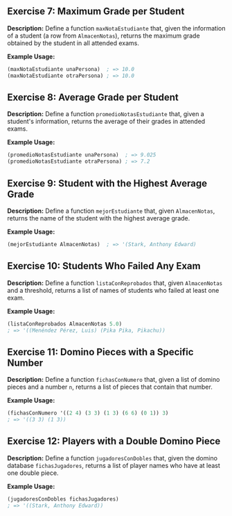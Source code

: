 
## Exercise 7: Maximum Grade per Student

**Description:**
Define a function `maxNotaEstudiante` that, given the information of a student (a row from `AlmacenNotas`), returns the maximum grade obtained by the student in all attended exams.

**Example Usage:**
```scheme
(maxNotaEstudiante unaPersona)  ; => 10.0
(maxNotaEstudiante otraPersona) ; => 10.0
```

## Exercise 8: Average Grade per Student

**Description:**
Define a function `promedioNotasEstudiante` that, given a student's information, returns the average of their grades in attended exams.

**Example Usage:**
```scheme
(promedioNotasEstudiante unaPersona)  ; => 9.025
(promedioNotasEstudiante otraPersona) ; => 7.2
```

## Exercise 9: Student with the Highest Average Grade

**Description:**
Define a function `mejorEstudiante` that, given `AlmacenNotas`, returns the name of the student with the highest average grade.

**Example Usage:**
```scheme
(mejorEstudiante AlmacenNotas)  ; => '(Stark, Anthony Edward)
```

## Exercise 10: Students Who Failed Any Exam

**Description:**
Define a function `listaConReprobados` that, given `AlmacenNotas` and a threshold, returns a list of names of students who failed at least one exam.

**Example Usage:**
```scheme
(listaConReprobados AlmacenNotas 5.0)  
; => '((Menéndez Pérez, Luis) (Pika Pika, Pikachu))
```

## Exercise 11: Domino Pieces with a Specific Number

**Description:**
Define a function `fichasConNumero` that, given a list of domino pieces and a number `n`, returns a list of pieces that contain that number.

**Example Usage:**
```scheme
(fichasConNumero '((2 4) (3 3) (1 3) (6 6) (0 1)) 3)  
; => '((3 3) (1 3))
```

## Exercise 12: Players with a Double Domino Piece

**Description:**
Define a function `jugadoresConDobles` that, given the domino database `fichasJugadores`, returns a list of player names who have at least one double piece.

**Example Usage:**
```scheme
(jugadoresConDobles fichasJugadores)  
; => '((Stark, Anthony Edward))
```

